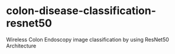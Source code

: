# colon-disease-classification-resnet50
Wireless Colon Endoscopy image classification by using ResNet50 Architecture
